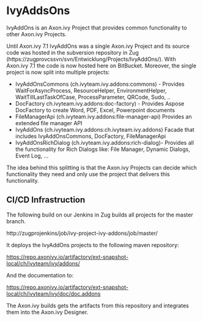 # IvyAddsOns #

IvyAddOns is an Axon.ivy Project that provides common functionality to other Axon.ivy Projects. 

Until Axon.ivy 7.1 IvyAddOns was a single Axon.ivy Project and its source code was hosted in the subversion repository in Zug (https://zugprovcssvn/svn/Entwicklung/Projects/IvyAddOns/). 
With Axon.ivy 7.1 the code is now hosted here on BitBucket. Moreover, the single project is now split into multiple projects:

* IvyAddOnsCommons (ch.ivyteam.ivy.addons:commons) - Provides WaitForAsyncProcess, ResourceHelper, EnvironmentHelper, WaitTillLastTaskOfCase, ProcessParameter, QRCode, Sudo, ..
* DocFactory ch.ivyteam.ivy.addons:doc-factory) - Provides Aspose DocFactory to create Word, PDF, Excel, Powerpoint documents
* FileManagerApi (ch.ivyteam.ivy.addons:file-manager-api) Provides an extended file manager API 
* IvyAddOns (ch.ivyteam.ivy.addons:ch.ivyteam.ivy.addons) Facade that includes IvyAddOnsCommons, DocFactory, FileManagerApi
* IvyAddOnsRichDialog (ch.ivyteam.ivy.addons:rich-dialog)- Provides all the functionality for Rich Dialogs like: File Manager, Dynamic Dialogs, Event Log, ...

The idea behind this splitting is that the Axon.ivy Projects can decide which functionality they need and only use the project that delivers this functionality.

## CI/CD Infrastruction ##

The following build on our Jenkins in Zug builds all projects for the master branch.

http://zugprojenkins/job/ivy-project-ivy-addons/job/master/

It deploys the IvyAddOns projects to the following maven repository:

https://repo.axonivy.io/artifactory/ext-snapshot-local/ch/ivyteam/ivy/addons/

And the documentation to:

https://repo.axonivy.io/artifactory/ext-snapshot-local/ch/ivyteam/ivy/doc/doc.addons

The Axon.ivy builds gets the artifacts from this repository and integrates them into the Axon.ivy Designer.







